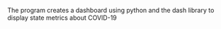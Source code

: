 The program creates a dashboard using python and the dash library
to display state metrics about COVID-19